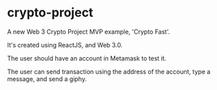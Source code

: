 # crypto-project

A new Web 3 Crypto Project MVP example, 'Crypto Fast'.

It's created using ReactJS, and Web 3.0.

The user should have an account in Metamask to test it.

The user can send transaction using the address of the account, type a message, and send a giphy.
